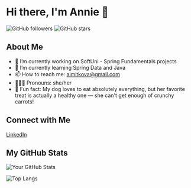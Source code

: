 
# Hi there, I'm Annie 👋

![GitHub followers](https://img.shields.io/github/followers/pproxidevengwes?label=Follow&style=social)
![GitHub stars](https://img.shields.io/github/stars/pproxidevengwes?affiliations=OWNER%2CCOLLABORATOR&style=social)

## About Me

- 🔭 I’m currently working on SoftUni - Spring Fundamentals projects
- 🌱 I’m currently learning Spring Data and Java 
- 📫 How to reach me: aimitkova@gmail.com
- 👩🏻‍💻 Pronouns: she/her
- 🐾 Fun fact: My dog loves to eat absolutely everything, but her favorite treat is actually a healthy one — she can't get enough of crunchy carrots!

## Connect with Me

[LinkedIn]([https://www.linkedin.com/in/your-linkedin-profile/](https://www.linkedin.com/in/annamaria-mitkova-5459a3173/))

## My GitHub Stats

![Your GitHub Stats](https://github-readme-stats.vercel.app/api?username=pproxidevengwes&show_icons=true&theme=radical)

![Top Langs](https://github-readme-stats.vercel.app/api/top-langs/?username=pproxidevengwes&layout=compact&theme=radical)
